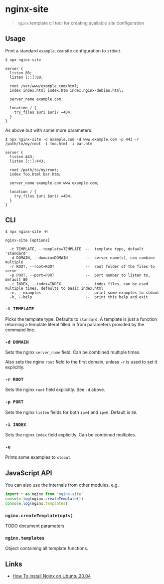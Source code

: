 # nginx-site

> `nginx` template cli tool for creating available site configuration

## Usage

Print a standard `example.com` site configuration to `stdout`.

```
$ npx nginx-site

server {
  listen 80;
  listen [::]:80;

  root /var/www/example.com/html;
  index index.html index.htm index.nginx-debian.html;

  server_name example.com;

  location / {
    try_files $uri $uri/ =404;
  }
}

```

As above but with some more parameters:

```
$ npx nginx-site -d example.com -d www.example.com -p 443 -r /path/to/my/root -i foo.html -i bar.htm

server {
  listen 443;
  listen [::]:443;

  root /path/to/my/root;
  index foo.html bar.htm;

  server_name example.com www.example.com;

  location / {
    try_files $uri $uri/ =404;
  }
}

```

## CLI

```
$ npx nginx-site -H
```

```
nginx-site [options]

  -t TEMPLATE, --template=TEMPLATE  --  template type, default 'standard'
  -d DOMAIN, --domain=DOMAIN        --  server name(s), can combine multiple
  -r ROOT, --root=ROOT              --  root folder of the files to serve
  -p PORT, --port=PORT              --  port number to listen to, default 80
  -i INDEX, --index=INDEX           --  index files, can be used multiple times, defaults to basic index.html
  -e, --examples                    --  print some examples to stdout
  -h, --help                        --  print this help and exit
```

### `-t TEMPLATE`

Picks the template type. Defaults to `standard`. A template is just a function returning a template literal filled in from parameters provided by the command line.

### `-d DOMAIN`

Sets the nginx `server_name` field. Can be combined multiple times.

Also sets the nginx `root` field to the first domain, unless `-r` is used to set it explicitly.

### `-r ROOT`

Sets the nginx `root` field explicitly. See `-d` above.

### `-p PORT`

Sets the nginx `listen` fields for both `ipv4` and `ipv6`. Default is `80`.

### `-i INDEX`

Sets the nginx `index` field explicitly. Can be combined multiples.

### `-e`

Prints some examples to `stdout`.

## JavaScript API

You can also use the internals from other modules, e.g.

```js
import * as nginx from 'nginx-site'
console.log(nginx.createTemplate())
console.log(nginx.templates)
```

### `nginx.createTemplate(opts)`

TODO document parameters

### `nginx.templates`

Object containing all template functions.

## Links

* [How To Install Nginx on Ubuntu 20.04](https://www.digitalocean.com/community/tutorials/how-to-install-nginx-on-ubuntu-20-04)
